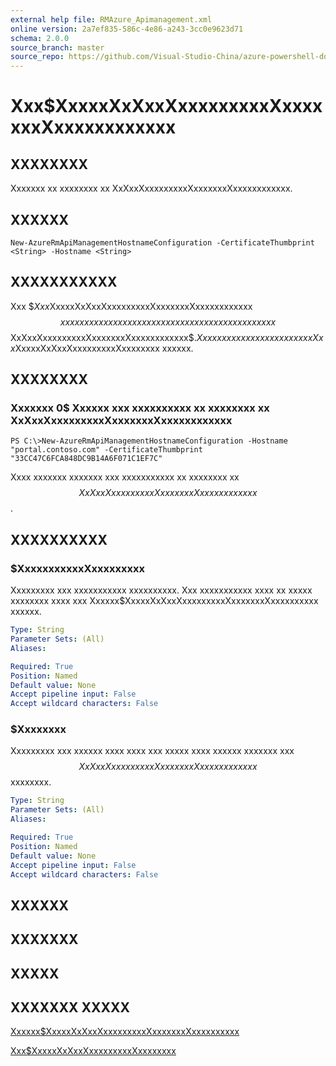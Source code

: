 ```yaml
---
external help file: RMAzure_Apimanagement.xml
online version: 2a7ef835-586c-4e86-a243-3cc0e9623d71
schema: 2.0.0
source_branch: master
source_repo: https://github.com/Visual-Studio-China/azure-powershell-docs-int
---
```


# Xxx$XxxxxXxXxxXxxxxxxxxxXxxxxxxxXxxxxxxxxxxxx
## XXXXXXXX
Xxxxxxx xx xxxxxxxx xx XxXxxXxxxxxxxxxXxxxxxxxXxxxxxxxxxxxx.

## XXXXXX

```
New-AzureRmApiManagementHostnameConfiguration -CertificateThumbprint <String> -Hostname <String>
```

## XXXXXXXXXXX
Xxx $$Xxx$XxxxxXxXxxXxxxxxxxxxXxxxxxxxXxxxxxxxxxxxx$$ xxxxxx xx x xxxxxx xxxxxxx xxxx xxxxxxx xx xxxxxxxx xx $$XxXxxXxxxxxxxxxXxxxxxxxXxxxxxxxxxxxx$$.
Xxxx xxxxxxx xx xxxx xxxx xxx Xxx$XxxxxXxXxxXxxxxxxxxxXxxxxxxxx xxxxxx.

## XXXXXXXX

### Xxxxxxx 0$ Xxxxxx xxx xxxxxxxxxx xx xxxxxxxx xx XxXxxXxxxxxxxxxXxxxxxxxXxxxxxxxxxxxx
```
PS C:\>New-AzureRmApiManagementHostnameConfiguration -Hostname "portal.contoso.com" -CertificateThumbprint "33CC47C6FCA848DC9B14A6F071C1EF7C"
```

Xxxx xxxxxxx xxxxxxx xxx xxxxxxxxxxx xx xxxxxxxx xx $$XxXxxXxxxxxxxxxXxxxxxxxXxxxxxxxxxxxx$$.

## XXXXXXXXXX

### $XxxxxxxxxxxXxxxxxxxxx
Xxxxxxxxx xxx xxxxxxxxxxx xxxxxxxxxx.
Xxx xxxxxxxxxxx xxxx xx xxxxx xxxxxxxx xxxx xxx Xxxxxx$XxxxxXxXxxXxxxxxxxxxXxxxxxxxXxxxxxxxxxx xxxxxx.

```yaml
Type: String
Parameter Sets: (All)
Aliases: 

Required: True
Position: Named
Default value: None
Accept pipeline input: False
Accept wildcard characters: False
```

### $Xxxxxxxx
Xxxxxxxxx xxx xxxxxx xxxx xxxx xxx xxxxx xxxx xxxxxx xxxxxxx xxx $$XxXxxXxxxxxxxxxXxxxxxxxXxxxxxxxxxxxx$$ xxxxxxxx.

```yaml
Type: String
Parameter Sets: (All)
Aliases: 

Required: True
Position: Named
Default value: None
Accept pipeline input: False
Accept wildcard characters: False
```

## XXXXXX

## XXXXXXX

## XXXXX

## XXXXXXX XXXXX

[Xxxxxx$XxxxxXxXxxXxxxxxxxxxXxxxxxxxXxxxxxxxxxx](2a7ef835-586c-4e86-a243-3cc0e9623d71)

[Xxx$XxxxxXxXxxXxxxxxxxxxXxxxxxxxx](dd997f04-b85b-409c-8c69-a5e659c768e3)


